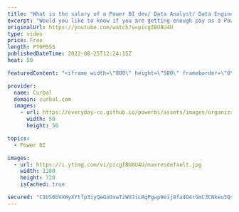 ```yaml
---
title: "What is the salary of a Power BI dev/ Data Analyst/ Data Engineer? | Salary calculator with Power BI"
excerpt: "Would you like to know if you are getting enough pay as a Power BI developer or data analysis or data engineer? Or are you thinking about changing jobs and would like to know which roles pay best?   To answer these questions I have partnered with Bright Data to get the raw data from the job listing sites:"
originalUrl: https://youtube.com/watch?v=picgIBU8U4U
type: video
price: Free
length: PT6M55S
publishedDateTime: 2022-08-25T12:24:15Z
heat: 50

featuredContent: "<iframe width=\"800\" height=\"500\" frameborder=\"0\" src=\"https://www.youtube.com/embed/picgIBU8U4U\" allow=\"accelerometer; autoplay; encrypted-media; gyroscope; picture-in-picture\" allowfullscreen></iframe>"

provider:
  name: Curbal
  domain: curbal.com
  images:
    - url: https://everyday-cc.github.io/powerbi/assets/images/organizations/curbal.com-50x50.jpg
      width: 50
      height: 50

topics:
  - Power BI

images:
  - url: https://i.ytimg.com/vi/picgIBU8U4U/maxresdefault.jpg
    width: 1280
    height: 720
    isCached: true

secured: "C1US6bVXWyXYtfp3iyQeGoOxwTzWUJiLRqPgwp9eij8fa4O4rGmC3CNkeu3QsoYccFDBIm9WoAbcfjLXu65Mt9mjTj7Y0i3MxDfIuUD7KSf2vB9vcCcbqqCTLFL0YTwJ7Nr0tuxqn2EEyfvoeFzoOngRaCpp64AteqY0950KH3IG1wG/tl92QinfTDdl8Vi4DSKu0+1qGHs0Km1AInKB7QOCMrmixlPKv+LK790xncM1l7JuCX8DNc9CxnzS/S17ClTN19sLv3PM466tBXEm/CRkprBKnpax3mieOk49Zf7Ws0fyA3FV+w6mPoLk/GRDBk2ybfGSy/v5Z5YGqLfwmtUKSubNUWMHP4i8vhXU+oQyML0dVwsfOiRMZVUj1ooQzIU4PNXV20LlcNKmU5q6wObqE9DYdIZZnCoTCWAZHOA=;oyoBWBt6NWRwd7zAuOPuFQ=="
---
```


